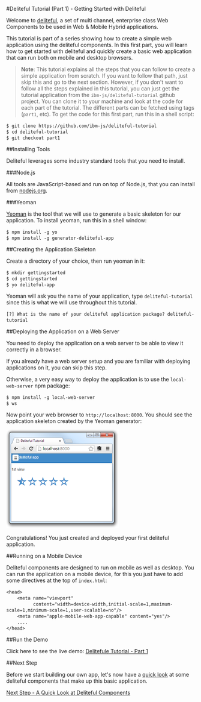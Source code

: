 #Deliteful Tutorial (Part 1) - Getting Started with Deliteful

Welcome to [deliteful](http://ibm-js.github.io/deliteful/index.html), a set of multi channel,
enterprise class Web Components to be used in Web & Mobile Hybrid applications.

This tutorial is part of a series showing how to create a simple web application using the deliteful components.
In this first part, you will learn how to get started with deliteful and quickly create a basic web application
that can run both on mobile and desktop browsers.

> **Note**: This tutorial explains all the steps that you can follow to create a simple application from scratch. If
you
want to follow that path, just skip this and go to the next section.
However, if you don't want to follow all the steps explained in this tutorial,
you can just get the tutorial application from the `ibm-js/deliteful-tutorial` github project.
You can clone it to your machine and look at the code for each part of the tutorial. The different parts can be
fetched using tags (`part1`, etc). To get the code for this first part, run this in a shell script:

````
$ git clone https://github.com/ibm-js/deliteful-tutorial
$ cd deliteful-tutorial
$ git checkout part1
````

##Installing Tools

Deliteful leverages some industry standard tools that you need to install.

###Node.js

All tools are JavaScript-based and run on top of Node.js, that you can install from [nodejs.org](http://nodejs.org/).

###Yeoman

[Yeoman](http://yeoman.io) is the tool that we will use to generate a basic skeleton for our application.
To install yeoman, run this in a shell window:

````
$ npm install -g yo
$ npm install -g generator-deliteful-app
````

##Creating the Application Skeleton

Create a directory of your choice, then run yeoman in it:

````
$ mkdir gettingstarted
$ cd gettingstarted
$ yo deliteful-app
````

Yeoman will ask you the name of your application, type `deliteful-tutorial` since this is what we will use throughout
 this tutorial.

````
[?] What is the name of your deliteful application package? deliteful-tutorial
````

##Deploying the Application on a Web Server

You need to deploy the application on a web server to be able to view it correctly in a browser.

If you already have a web server setup and you are familiar with deploying applications on it, you can skip this step.

Otherwise, a very easy way to deploy the application is to use the `local-web-server` npm package:

````
$ npm install -g local-web-server
$ ws
````

Now point your web browser to `http://localhost:8000`. You should see the application skeleton created by the Yeoman
generator:

![Initial Deliteful Application](images/initial.png)

Congratulations! You just created and deployed your first deliteful application.

##Running on a Mobile Device

Deliteful components are designed to run on mobile as well as desktop. You can run the application on a mobile
device, for this you just have to add some directives at the top of `index.html`:

````
<head>
    <meta name="viewport"
          content="width=device-width,initial-scale=1,maximum-scale=1,minimum-scale=1,user-scalable=no"/>
    <meta name="apple-mobile-web-app-capable" content="yes"/>
    ....
</head>
````

##Run the Demo

Click here to see the live demo:
[Delitefule Tutorial - Part 1](http://ibm-js.github.io/deliteful-tutorial/runnable/part1/index.html)

##Next Step

Before we start building our own app, let's now have a [quick look](Part_2_Quick_Look.md) at some deliteful components
that
make up this basic application.

[Next Step - A Quick Look at Deliteful Components](Part_2_Quick_Look.md)
